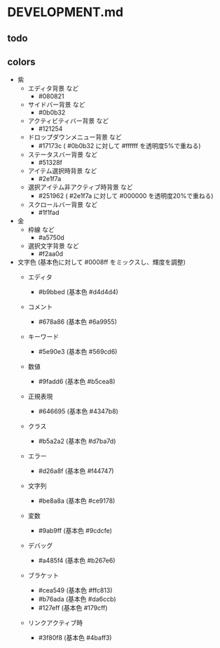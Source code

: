 # DEVELOPMENT.md

## todo

## colors
- 紫
  - エディタ背景 など
    - #080821
  - サイドバー背景 など
    - #0b0b32
  - アクティビティバー背景 など
    - #121254
  - ドロップダウンメニュー背景 など
    - #17173c ( #0b0b32 に対して #ffffff を透明度5%で重ねる)
  - ステータスバー背景 など
    - #51328f
  - アイテム選択時背景 など
    - #2e1f7a
  - 選択アイテム非アクティブ時背景 など
    - #251962 ( #2e1f7a に対して #000000 を透明度20%で重ねる)
  - スクロールバー背景 など
    - #1f1fad
- 金
  - 枠線 など
    - #a5750d
  - 選択文字背景 など
    - #f2aa0d
- 文字色 (基本色に対して #0008ff をミックスし、輝度を調整)
  - エディタ
    - #b9bbed (基本色 #d4d4d4)
  - コメント
    - #678a86 (基本色 #6a9955)
  - キーワード
    - #5e90e3 (基本色 #569cd6)
  - 数値
    - #9fadd6 (基本色 #b5cea8)
  - 正規表現
    - #646695 (基本色 #4347b8)
  - クラス
    - #b5a2a2 (基本色 #d7ba7d)
  - エラー
    - #d26a8f (基本色 #f44747)
  - 文字列
    - #be8a8a (基本色 #ce9178)
  - 変数
    - #9ab9ff (基本色 #9cdcfe)
  - デバッグ
    - #a485f4 (基本色 #b267e6)

  - ブラケット
    - #cea549 (基本色 #ffc813)
    - #b76ada (基本色 #da6ccb)
    - #127eff (基本色 #179cff)
  - リンクアクティブ時
    - #3f80f8 (基本色 #4baff3)
